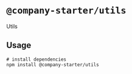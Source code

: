 # `@company-starter/utils`

Utils

## Usage

```
# install dependencies
npm install @company-starter/utils
```
